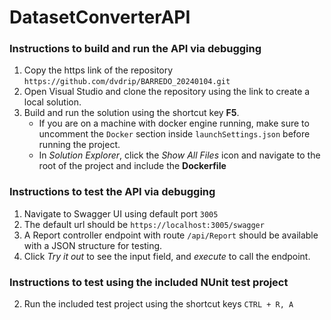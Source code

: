 # DatasetConverterAPI

### Instructions to build and run the API via debugging
1. Copy the https link of the repository `https://github.com/dvdrip/BARREDO_20240104.git`
2. Open Visual Studio and clone the repository using the link to create a local solution.
3. Build and run the solution using the shortcut key **F5**.
   - If you are on a machine with docker engine running, make sure to uncomment the `Docker` section inside `launchSettings.json` before running the project.
   - In *Solution Explorer*, click the *Show All Files* icon and navigate to the root of the project and include the **Dockerfile**

### Instructions to test the API via debugging
1. Navigate to Swagger UI using default port `3005`
2. The default url should be `https://localhost:3005/swagger`
3. A Report controller endpoint with route `/api/Report` should be available with a JSON structure for testing.
4. Click *Try it out* to see the input field, and *execute* to call the endpoint.

### Instructions to test using the included NUnit test project
2. Run the included test project using the shortcut keys `CTRL + R, A`
